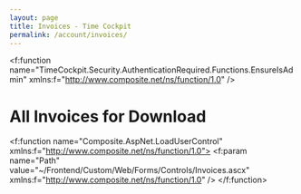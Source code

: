 ```yaml
---
layout: page
title: Invoices - Time Cockpit
permalink: /account/invoices/
---
```


<f:function name="TimeCockpit.Security.AuthenticationRequired.Functions.EnsureIsAdmin" xmlns:f="http://www.composite.net/ns/function/1.0" /><h1 xmlns="http://www.w3.org/1999/xhtml">All Invoices for Download</h1><f:function name="Composite.AspNet.LoadUserControl" xmlns:f="http://www.composite.net/ns/function/1.0">
  <f:param name="Path" value="~/Frontend/Custom/Web/Forms/Controls/Invoices.ascx" xmlns:f="http://www.composite.net/ns/function/1.0" />
</f:function>